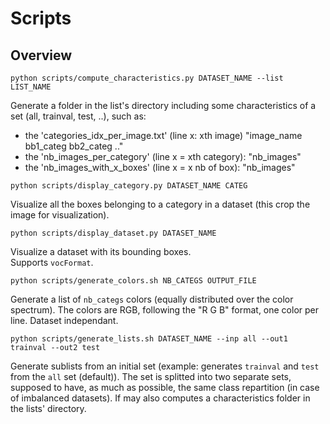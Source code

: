 # Scripts

## Overview
```
python scripts/compute_characteristics.py DATASET_NAME --list LIST_NAME
```
Generate a folder in the list's directory including some characteristics of a set (all, trainval, test, ..), such as:
- the 'categories_idx_per_image.txt' (line x: xth image) "image_name bb1_categ bb2_categ .."
- the 'nb_images_per_category' (line x = xth category): "nb_images"
- the 'nb_images_with_x_boxes' (line x = x nb of box): "nb_images"  


```
python scripts/display_category.py DATASET_NAME CATEG
```
Visualize all the boxes belonging to a category in a dataset (this crop the image for visualization).  


```
python scripts/display_dataset.py DATASET_NAME
```
Visualize a dataset with its bounding boxes.  
Supports `vocFormat`.


```
python scripts/generate_colors.sh NB_CATEGS OUTPUT_FILE
```
Generate a list of `nb_categs` colors (equally distributed over the color spectrum). The colors are RGB, following the "R G B" format, one color per line. Dataset independant.


```
python scripts/generate_lists.sh DATASET_NAME --inp all --out1 trainval --out2 test
```
Generate sublists from an initial set (example: generates `trainval` and `test` from the `all` set (default)). The set is splitted into two separate sets, supposed to have, as much as possible, the same class repartition (in case of imbalanced datasets). If may also computes a characteristics folder in the lists' directory.


